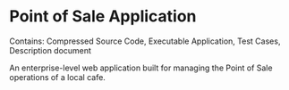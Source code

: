 # Point of Sale Application
Contains: Compressed Source Code, Executable Application, Test Cases, Description document

An enterprise-level web application built for managing the Point of Sale operations of a local cafe.
